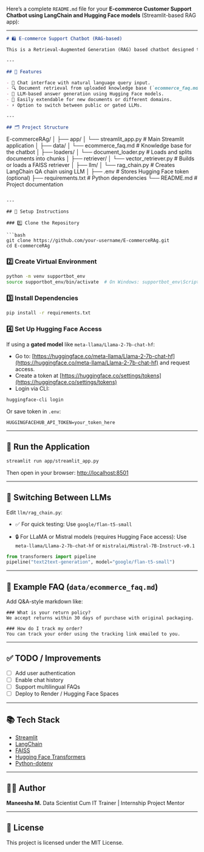 Here’s a complete `README.md` file for your **E-commerce Customer Support Chatbot using LangChain and Hugging Face models** (Streamlit-based RAG app):

---

```markdown
# 🛍️ E-commerce Support Chatbot (RAG-based)

This is a Retrieval-Augmented Generation (RAG) based chatbot designed to provide intelligent answers to customer FAQs in an E-commerce setting. Built with LangChain, Hugging Face models, and Streamlit.

---

## 📌 Features

- 💬 Chat interface with natural language query input.
- 🔍 Document retrieval from uploaded knowledge base (`ecommerce_faq.md`).
- 🧠 LLM-based answer generation using Hugging Face models.
- 🧪 Easily extendable for new documents or different domains.
- ⚡ Option to switch between public or gated LLMs.

---

## 🗂️ Project Structure

```

E-commerceRAg/
│
├── app/
│   └── streamlit\_app.py         # Main Streamlit application
│
├── data/
│   └── ecommerce\_faq.md         # Knowledge base for the chatbot
│
├── loaders/
│   └── document\_loader.py       # Loads and splits documents into chunks
│
├── retriever/
│   └── vector\_retriever.py      # Builds or loads a FAISS retriever
│
├── llm/
│   └── rag\_chain.py             # Creates LangChain QA chain using LLM
│
├── .env                         # Stores Hugging Face token (optional)
├── requirements.txt             # Python dependencies
└── README.md                    # Project documentation

````

---

## 🔧 Setup Instructions

### 1️⃣ Clone the Repository

```bash
git clone https://github.com/your-username/E-commerceRAg.git
cd E-commerceRAg
````

### 2️⃣ Create Virtual Environment

```bash
python -m venv supportbot_env
source supportbot_env/bin/activate  # On Windows: supportbot_env\Scripts\activate
```

### 3️⃣ Install Dependencies

```bash
pip install -r requirements.txt
```

### 4️⃣ Set Up Hugging Face Access

If using a **gated model** like `meta-llama/Llama-2-7b-chat-hf`:

* Go to: [https://huggingface.co/meta-llama/Llama-2-7b-chat-hf](https://huggingface.co/meta-llama/Llama-2-7b-chat-hf) and request access.
* Create a token at [https://huggingface.co/settings/tokens](https://huggingface.co/settings/tokens)
* Login via CLI:

```bash
huggingface-cli login
```

Or save token in `.env`:

```env
HUGGINGFACEHUB_API_TOKEN=your_token_here
```

---

## 🚀 Run the Application

```bash
streamlit run app/streamlit_app.py
```

Then open in your browser: [http://localhost:8501](http://localhost:8501)

---

## 🤖 Switching Between LLMs

Edit `llm/rag_chain.py`:

* ✅ For quick testing:
  Use `google/flan-t5-small`

* 🔒 For LLaMA or Mistral models (requires Hugging Face access):
  Use `meta-llama/Llama-2-7b-chat-hf` or `mistralai/Mistral-7B-Instruct-v0.1`

```python
from transformers import pipeline
pipeline("text2text-generation", model="google/flan-t5-small")
```

---

## 📄 Example FAQ (`data/ecommerce_faq.md`)

Add Q\&A-style markdown like:

```
### What is your return policy?
We accept returns within 30 days of purchase with original packaging.

### How do I track my order?
You can track your order using the tracking link emailed to you.
```

---

## ✅ TODO / Improvements

* [ ] Add user authentication
* [ ] Enable chat history
* [ ] Support multilingual FAQs
* [ ] Deploy to Render / Hugging Face Spaces

---

## 📚 Tech Stack

* [Streamlit](https://streamlit.io)
* [LangChain](https://python.langchain.com/)
* [FAISS](https://github.com/facebookresearch/faiss)
* [Hugging Face Transformers](https://huggingface.co/transformers/)
* [Python-dotenv](https://pypi.org/project/python-dotenv/)

---

## 🧑‍💻 Author

**Maneesha M.**
Data Scientist Cum IT Trainer | Internship Project Mentor

---

## 📜 License

This project is licensed under the MIT License.

```
